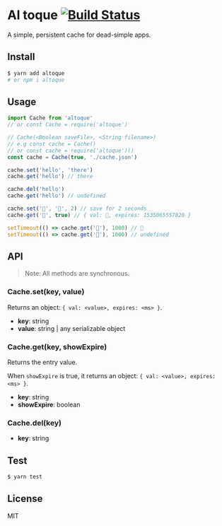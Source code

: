 # Al toque [![Build Status](https://travis-ci.org/mallendeo/altoque.svg?branch=master)](https://travis-ci.org/mallendeo/altoque)

A simple, persistent cache for dead-simple apps.

## Install
```bash
$ yarn add altoque
# or npm i altoque
```

## Usage

```js
import Cache from 'altoque'
// or const Cache = require('altoque')

// Cache(<Boolean saveFile>, <String filename>)
// e.g const cache = Cache()
// or const cache = require('altoque')()
const cache = Cache(true, './cache.json')

cache.set('hello', 'there')
cache.get('hello') // there

cache.del('hello')
cache.get('hello') // undefined

cache.set('🌚', '🌝', 2) // save for 2 seconds
cache.get('🌚', true) // { val: 🌝, expires: 1535065557820 }

setTimeout(() => cache.get('🌚'), 1000) // 🌝 
setTimeout(() => cache.get('🌚'), 1000) // undefined 
```

## API

> Note: All methods are synchronous.

### Cache.set(key, value)
Returns an object: `{ val: <value>, expires: <ms> }`.

  - **key**: string
  - **value**: string | any serializable object

### Cache.get(key, showExpire)
Returns the entry value.

When `showExpire` is true, it returns an object: `{ val: <value>, expires: <ms> }`.

  - **key**: string
  - **showExpire**: boolean

### Cache.del(key)
  - **key**: string

## Test

```bash
$ yarn test
```

## License

MIT
